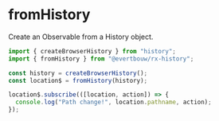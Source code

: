 # fromHistory

Create an Observable from a History object.

```ts
import { createBrowserHistory } from "history";
import { fromHistory } from "@evertbouw/rx-history";

const history = createBrowserHistory();
const location$ = fromHistory(history);

location$.subscribe(([location, action]) => {
  console.log("Path change!", location.pathname, action);
});
```
